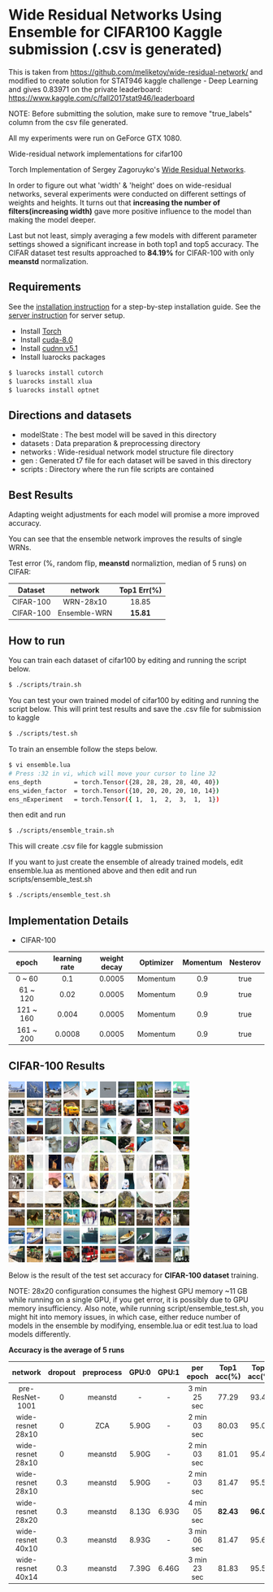 # Wide Residual Networks Using Ensemble for CIFAR100 Kaggle submission (.csv is generated)


This is taken from https://github.com/meliketoy/wide-residual-network/ and modified to create solution for STAT946 kaggle challenge - Deep Learning and gives 0.83971 on the private leaderboard: https://www.kaggle.com/c/fall2017stat946/leaderboard

NOTE: Before submitting the solution, make sure to remove "true_labels" column from the csv file generated.

All my experiments were run on GeForce GTX 1080.

Wide-residual network implementations for cifar100

Torch Implementation of Sergey Zagoruyko's [Wide Residual Networks](https://arxiv.org/pdf/1605.07146v2.pdf).

In order to figure out what 'width' & 'height' does on wide-residual networks, 
several experiments were conducted on different settings of weights and heights.
It turns out that **increasing the number of filters(increasing width)** gave more positive influence 
to the model than making the model deeper.

Last but not least, simply averaging a few models with different parameter settings showed a significant increase in both top1 and top5 accuracy. The CIFAR dataset test results approached to **84.19%** for CIFAR-100 with only **meanstd** normalization.

## Requirements
See the [installation instruction](INSTALL.md) for a step-by-step installation guide.
See the [server instruction](SERVER.md) for server setup.
- Install [Torch](http://torch.ch/docs/getting-started.html)
- Install [cuda-8.0](https://developer.nvidia.com/cuda-downloads)
- Install [cudnn v5.1](https://developer.nvidia.com/cudnn)
- Install luarocks packages
```bash
$ luarocks install cutorch
$ luarocks install xlua
$ luarocks install optnet
```
## Directions and datasets
- modelState    : The best model will be saved in this directory
- datasets      : Data preparation & preprocessing directory
- networks      : Wide-residual network model structure file directory
- gen           : Generated t7 file for each dataset will be saved in this directory
- scripts       : Directory where the run file scripts are contained

## Best Results


Adapting weight adjustments for each model will promise a more improved accuracy.

You can see that the ensemble network improves the results of single WRNs.

Test error (%, random flip, **meanstd** normaliztion, median of 5 runs) on CIFAR:

|   Dataset   | network      |  Top1 Err(%) |
|:-----------:|:------------:|:------------:|
| CIFAR-100   | WRN-28x10    |    18.85     |
| CIFAR-100   | Ensemble-WRN |  **15.81**   |

## How to run
You can train each dataset of cifar100 by editing and running the script below.
```bash
$ ./scripts/train.sh

```

You can test your own trained model of cifar100 by editing and running the script below. This will print test results and save the .csv file for submission to kaggle
```bash
$ ./scripts/test.sh
```

To train an ensemble follow the steps below.
```bash
$ vi ensemble.lua
# Press :32 in vi, which will move your cursor to line 32
ens_depth         = torch.Tensor({28, 28, 28, 28, 40, 40})
ens_widen_factor  = torch.Tensor({10, 20, 20, 20, 10, 14})
ens_nExperiment   = torch.Tensor({ 1,  1,  2,  3,  1,  1})
```
then edit and run
```bash
$ ./scripts/ensemble_train.sh
```
This will create .csv file for kaggle submission


If you want to just create the ensemble of already trained models, edit ensemble.lua as mentioned above and then edit and run scripts/ensemble_test.sh
```bash
$ ./scripts/ensemble_test.sh
```

## Implementation Details

* CIFAR-100

|   epoch   | learning rate |  weight decay | Optimizer | Momentum | Nesterov |
|:---------:|:-------------:|:-------------:|:---------:|:--------:|:--------:|
|   0 ~ 60  |      0.1      |     0.0005    | Momentum  |    0.9   |   true   |
|  61 ~ 120 |      0.02     |     0.0005    | Momentum  |    0.9   |   true   |
| 121 ~ 160 |     0.004     |     0.0005    | Momentum  |    0.9   |   true   |
| 161 ~ 200 |     0.0008    |     0.0005    | Momentum  |    0.9   |   true   |

## CIFAR-100 Results

![alt tag](IMAGES/cifar100_image.png)

Below is the result of the test set accuracy for **CIFAR-100 dataset** training.

NOTE: 28x20 configuration consumes the highest GPU memory ~11 GB while running on a single GPU, if you get error, it is possibly due to GPU memory insufficiency. Also note, while running script/ensemble_test.sh, you might hit into memory issues, in which case, either reduce number of models in the ensemble by modifying, ensemble.lua or edit test.lua to load models differently.
 
**Accuracy is the average of 5 runs**

| network           | dropout |  preprocess | GPU:0 | GPU:1 | per epoch    | Top1 acc(%)| Top5 acc(%) |
|:-----------------:|:-------:|:-----------:|:-----:|:-----:|:------------:|:----------:|:-----------:|
| pre-ResNet-1001   |    0    |   meanstd   |   -   |   -   | 3 min 25 sec |    77.29   |    93.44    |
| wide-resnet 28x10 |    0    |     ZCA     | 5.90G |   -   | 2 min 03 sec |    80.03   |    95.01    |
| wide-resnet 28x10 |    0    |   meanstd   | 5.90G |   -   | 2 min 03 sec |    81.01   |    95.44    |
| wide-resnet 28x10 |   0.3   |   meanstd   | 5.90G |   -   | 2 min 03 sec |    81.47   |    95.53    |
| wide-resnet 28x20 |   0.3   |   meanstd   | 8.13G | 6.93G | 4 min 05 sec |  **82.43** |  **96.02**  |
| wide-resnet 40x10 |   0.3   |   meanstd   | 8.93G |   -   | 3 min 06 sec |    81.47   |    95.65    |
| wide-resnet 40x14 |   0.3   |   meanstd   | 7.39G | 6.46G | 3 min 23 sec |    81.83   |    95.50    |
